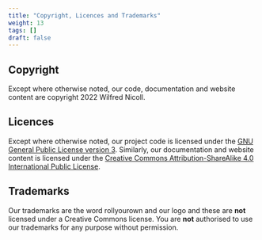 ```yaml
---
title: "Copyright, Licences and Trademarks"
weight: 13
tags: []
draft: false
---
```

<!--
SPDX-FileCopyrightText: 2022 Wilfred Nicoll <xyzroller@rollyourown.xyz>
SPDX-License-Identifier: CC-BY-SA-4.0
-->


## Copyright

Except where otherwise noted, our code, documentation and website content are copyright 2022 Wilfred Nicoll.

## Licences

Except where otherwise noted, our project code is licensed under the [GNU General Public License version 3](https://www.gnu.org/licenses/gpl-3.0.en.html). Similarly, our documentation and website content is licensed under the [Creative Commons Attribution-ShareAlike 4.0 International Public License](https://creativecommons.org/licenses/by-sa/4.0/).

## Trademarks

Our trademarks are the word rollyourown and our logo and these are **not** licensed under a Creative Commons license. You are **not** authorised to use our trademarks for any purpose without permission.
